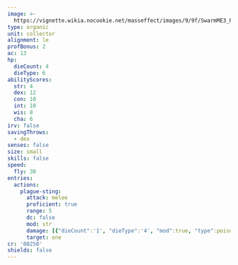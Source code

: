 ```yaml
---
image: >-
  https://vignette.wikia.nocookie.net/masseffect/images/9/9f/SwarmME3_Plague.jpg/revision/latest/scale-to-width-down/350?cb=20121201212536
type: organic
unit: collector
alignment: le
profBonus: 2
ac: 13
hp:
  dieCount: 4
  dieType: 6
abilityScores:
  str: 4
  dex: 12
  con: 10
  int: 10
  wis: 8
  cha: 6
irv: false
savingThrows:
  - dex
senses: false
size: small
skills: false
speed:
  fly: 30
entries:
  actions:
    plague-sting:
      attack: melee
      proficient: true
      range: 5
      dc: false
      mod: str
      damage: [{"dieCount":'1', "dieType":'4', "mod":true, "type":poison},{"dieCount":'1', "dieType":'4', "mod":true, "type":necrotic}]
      target: one
cr: '00250'
shields: false
---
```

